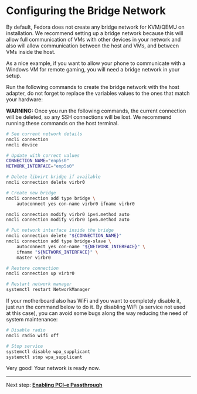 # Configuring the Bridge Network

By default, Fedora does not create any bridge network for KVM/QEMU on installation. We recommend setting up a bridge network because this will allow full communication of VMs with other devices in your network and also will allow communication between the host and VMs, and between VMs inside the host.

As a nice example, if you want to allow your phone to communicate with a Windows VM for remote gaming, you will need a bridge network in your setup.

Run the following commands to create the bridge network with the host adapter, do not forget to replace the variables values to the ones that match your hardware:

**WARNING:** Once you run the following commands, the current connection will be deleted, so any SSH connections will be lost. We recommend running these commands on the host terminal.

```bash
# See current network details
nmcli connection
nmcli device
```

```bash
# Update with correct values 
CONNECTION_NAME="enp5s0"
NETWORK_INTERFACE="enp5s0"

# Delete libvirt bridge if available
nmcli connection delete virbr0

# Create new bridge
nmcli connection add type bridge \
    autoconnect yes con-name virbr0 ifname virbr0

nmcli connection modify virbr0 ipv4.method auto
nmcli connection modify virbr0 ipv6.method auto

# Put network interface inside the bridge
nmcli connection delete "${CONNECTION_NAME}"
nmcli connection add type bridge-slave \
    autoconnect yes con-name "${NETWORK_INTERFACE}" \
    ifname "${NETWORK_INTERFACE}" \
    master virbr0

# Restore connection
nmcli connection up virbr0

# Restart network manager
systemctl restart NetworkManager
```

If your motherboard also has WiFi and you want to completely disable it, just run the command below to do it. By disabling WiFi (a service not used at this case), you can avoid some bugs along the way reducing the need of system maintenance:

```bash
# Disable radio
nmcli radio wifi off

# Stop service
systemctl disable wpa_supplicant
systemctl stop wpa_supplicant
```

Very good! Your network is ready now.

----

Next step: **[Enabling PCI-e Passthrough](02%20-%20PCI-e%20Passthrough.md)**
